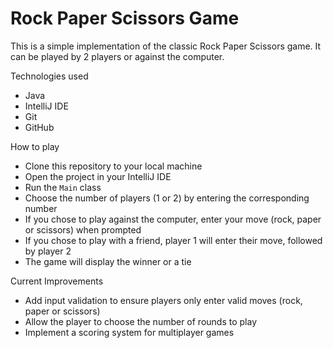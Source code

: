 # Rock Paper Scissors Game

This is a simple implementation of the classic Rock Paper Scissors game. It can be played by 2 players or against the computer.

Technologies used
 - Java
 - IntelliJ IDE
 - Git
 - GitHub
 
How to play
 - Clone this repository to your local machine
 - Open the project in your IntelliJ IDE
 - Run the `Main` class
 - Choose the number of players (1 or 2) by entering the corresponding number
 - If you chose to play against the computer, enter your move (rock, paper or scissors) when prompted
 - If you chose to play with a friend, player 1 will enter their move, followed by player 2
 - The game will display the winner or a tie


Current Improvements
 - Add input validation to ensure players only enter valid moves (rock, paper or scissors)
 - Allow the player to choose the number of rounds to play
 - Implement a scoring system for multiplayer games
